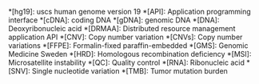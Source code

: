 *[hg19]: uscs human genome version 19
*[API]: Application programming interface
*[cDNA]: coding DNA
*[gDNA]: genomic DNA
*[DNA]: Deoxyribonucleic acid
*[DRMAA]: Distributed resource management application API 
*[CNV]: Copy number variation
*[CNVs]: Copy number variations
*[FFPE]: Formalin-fixed paraffin-embedded
*[GMS]: Genomic Medicine Sweden
*[HRD]: Homologous recombination deficiency
*[MSI]: Microsatellite instability 
*[QC]: Quality control
*[RNA]: Ribonucleic acid
*[SNV]: Single nucleotide variation
*[TMB]: Tumor mutation burden

